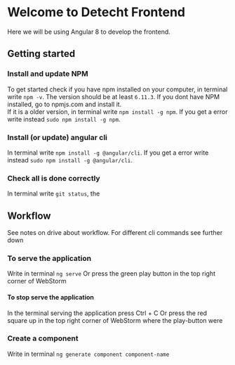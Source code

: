 # Welcome to Detecht Frontend
Here we will be using Angular 8 to develop the frontend. 


## Getting started
### Install and update NPM

To get started check if you have npm installed on your computer, in terminal write
`npm -v`.
The version should be at least 
`6.11.3`.
If you dont have NPM installed, go to npmjs.com and install it. \
If it is a older version, in terminal write
`npm install -g npm`.
If you get a error write instead
`sudo npm install -g npm`.

### Install (or update) angular cli
In terminal write
`npm install -g @angular/cli`.
If you get a error write instead
`sudo npm install -g @angular/cli`.

### Check all is done correctly
In terminal write 
`git status`,
the 

## Workflow
See notes on drive about workflow.
For different cli commands see further down 

### To serve the application 
Write in terminal
`ng serve`
Or press the green play button in the top right corner of WebStorm

#### To stop serve the application
In the terminal serving the application press Ctrl + C
Or press the red square up in the top right corner of WebStorm where the play-button were

### Create a component
Write in terminal
`ng generate component component-name`
